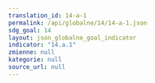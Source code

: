 ```yaml
---
translation_id: 14-a-1
permalink: /api/globalne/14/14-a-1.json
sdg_goal: 14
layout: json_globalne_goal_indicator
indicator: "14.a.1"
zmienne: null
kategorie: null
source_url: null
---
```

